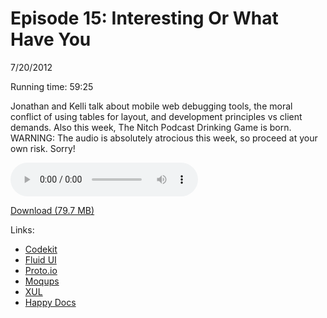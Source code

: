 Episode 15: Interesting Or What Have You
====
7/20/2012

Running time: 59:25

Jonathan and Kelli talk about mobile web debugging tools, the moral conflict of using tables for layout, and development principles vs client demands. Also this week, The Nitch Podcast Drinking Game is born. WARNING: The audio is absolutely atrocious this week, so proceed at your own risk. Sorry!

<audio preload="auto" controls>
	<source src="https://s3.amazonaws.com/nitch/Episode_15_Interesting_Or_What_Have_You.mp3" type="audio/mpeg" />
	<source src="https://s3.amazonaws.com/nitch/Episode_15_Interesting_Or_What_Have_You.ogg" type="audio/ogg" />
</audio>

[Download (79.7 MB)](https://s3.amazonaws.com/nitch/Episode_15_Interesting_Or_What_Have_You.mp3 "Episode 15: Interesting Or What Have You")

Links:

* [Codekit](http://incident57.com/codekit/)
* [Fluid UI](http://fluidui.com)
* [Proto.io](http://proto.io/)
* [Moqups](http://moqups.com)
* [XUL](https://developer.mozilla.org/en/XUL)
* [Happy Docs](http://happydocs.net/)